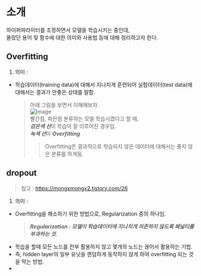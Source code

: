 
# 소개
하이퍼파라미터를 조정하면서 모델을 학습시키는 중인데,   
몰랐던 용어 및 함수에 대한 의미와 사용법 등에 대해 정리하고자 한다.

## Overfitting
1. 의미 :   
* 학습데이터(training data)에 대해서 지나치게 훈련되어 실험데이터(test data)에 대해서는 결과가 안좋은 상태를 말함.
  > 아래 그림을 보면서 이해해보자.   
![image](https://user-images.githubusercontent.com/87224039/129300280-292e0cb3-c221-483e-b653-867ca473cee7.png)   
  > 빨간점, 파란점 분류하는 모델 학습시켰다고 할 때,   
    ***검은색 선***이 학습이 잘 이루어진 경우임.   
    ***녹색 선***이 ***Overfitting***   
  >> Overfitting은 결과적으로 학습되지 않은 데이터에 대해서는 좋지 않은 분류를 하게됨.


## dropout
> 참고 : https://mongxmongx2.tistory.com/26
1. 의미 :   
* Overfitting을 해소하기 위한 방법으로, Regularization 중의 하나임.
  > ***Regularization : 모델이 학습데이터에 지나치게 의존하지 않도록 페널티를 부과하는 것.***
* 학습을 할때 모든 노드를 전부 활용하지 않고 몇개의 노드는 끊어서 활용하는 기법.   
* 즉, hidden layer의 일부 유닛을 랜덤하게 동작하지 않게 하여 overfitting 되는 것을 막는 방법.   
*  
